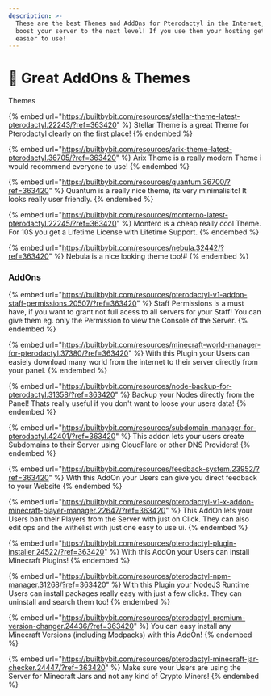 ```yaml
---
description: >-
  These are the best Themes and AddOns for Pterodactyl in the Internet, those
  boost your server to the next level! If you use them your hosting gets a lot
  easier to use!
---
```


# 🔱 Great AddOns & Themes

Themes

{% embed url="https://builtbybit.com/resources/stellar-theme-latest-pterodactyl.22243/?ref=363420" %}
Stellar Theme is a great Theme for Pterodactyl clearly on the first place!
{% endembed %}

{% embed url="https://builtbybit.com/resources/arix-theme-latest-pterodactyl.36705/?ref=363420" %}
Arix Theme is a really modern Theme i would recommend everyone to use!
{% endembed %}

{% embed url="https://builtbybit.com/resources/quantum.36700/?ref=363420" %}
Quantum is a really nice theme, its very minimalisitc! It looks really user friendly.
{% endembed %}

{% embed url="https://builtbybit.com/resources/monterno-latest-pterodactyl.22245/?ref=363420" %}
Montero is a cheap really cool Theme. For 10$ you get a Lifetime License with Lifetime Support.
{% endembed %}

{% embed url="https://builtbybit.com/resources/nebula.32442/?ref=363420" %}
Nebula is a nice looking theme too!#
{% endembed %}



### AddOns

{% embed url="https://builtbybit.com/resources/pterodactyl-v1-addon-staff-permissions.20507/?ref=363420" %}
Staff Permissions is a must have, if you want to grant not full acess to all servers for your Staff! You can give them eg. only the Permission to view the Console of the Server.
{% endembed %}

{% embed url="https://builtbybit.com/resources/minecraft-world-manager-for-pterodactyl.37380/?ref=363420" %}
With this Plugin your Users can easiely download many world from the internet to their server directly from your panel.
{% endembed %}

{% embed url="https://builtbybit.com/resources/node-backup-for-pterodactyl.31358/?ref=363420" %}
Backup your Nodes directly from the Panel! Thats really useful if you don't want to loose your users data!
{% endembed %}

{% embed url="https://builtbybit.com/resources/subdomain-manager-for-pterodactyl.42401/?ref=363420" %}
This addon lets your users create Subdomains to their Server using CloudFlare or other DNS Providers!
{% endembed %}

{% embed url="https://builtbybit.com/resources/feedback-system.23952/?ref=363420" %}
With this AddOn your Users can give you direct feedback to your Website
{% endembed %}

{% embed url="https://builtbybit.com/resources/pterodactyl-v1-x-addon-minecraft-player-manager.22647/?ref=363420" %}
This AddOn lets your Users ban their Players from the Server with just on Click. They can also edit ops and the withelist with just one easy to use ui.
{% endembed %}

{% embed url="https://builtbybit.com/resources/pterodactyl-plugin-installer.24522/?ref=363420" %}
With this AddOn your Users can install Minecraft Plugins!
{% endembed %}

{% embed url="https://builtbybit.com/resources/pterodactyl-npm-manager.31268/?ref=363420" %}
With this Plugin your NodeJS Runtime Users can install packages really easy with just a few clicks. They can uninstall and search them too!
{% endembed %}

{% embed url="https://builtbybit.com/resources/pterodactyl-premium-version-changer.24436/?ref=363420" %}
You can easy install any Minecraft Versions (including Modpacks) with this AddOn!
{% endembed %}

{% embed url="https://builtbybit.com/resources/pterodactyl-minecraft-jar-checker.24447/?ref=363420" %}
Make sure your Users are using the Server for Minecraft Jars and not any kind of Crypto Miners!
{% endembed %}
